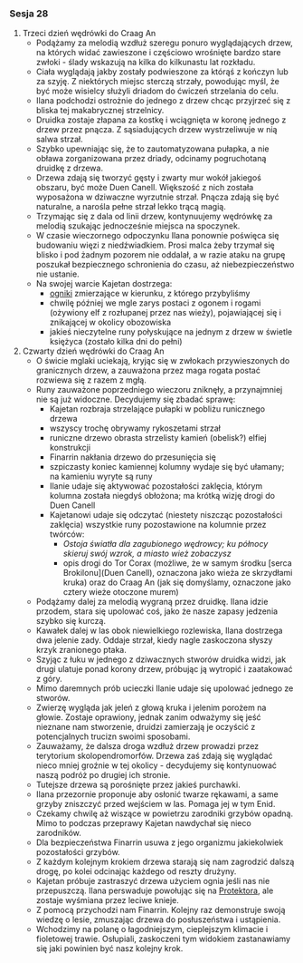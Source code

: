 ### Sesja 28
1. Trzeci dzień wędrówki do Craag An
    - Podążamy za melodią wzdłuż szeregu ponuro wyglądających drzew, na których widać zawieszone i częściowo wrośnięte bardzo stare zwłoki - ślady wskazują na kilka do kilkunastu lat rozkładu.
    - Ciała wyglądają jakby zostały podwieszone za którąś z kończyn lub za szyję. Z niektórych miejsc sterczą strzały, powodując myśl, że być może wisielcy służyli driadom do ćwiczeń strzelania do celu.
    - Ilana podchodzi ostrożnie do jednego z drzew chcąc przyjrzeć się z bliska tej makabrycznej strzelnicy.
    - Druidka zostaje złapana za kostkę i wciągnięta w koronę jednego z drzew przez pnącza. Z sąsiadujących drzew wystrzeliwuje w nią salwa strzał. 
    - Szybko upewniając się, że to zautomatyzowana pułapka, a nie obława zorganizowana przez driady, odcinamy pogruchotaną druidkę z drzewa.
    - Drzewa zdają się tworzyć gęsty i zwarty mur wokół jakiegoś obszaru, być może Duen Canell. Większość z nich została wyposażona w dziwaczne wyrzutnie strzał. Pnącza zdają się być naturalne, a narośla pełne strzał lekko trącą magią.
    - Trzymając się z dala od linii drzew, kontynuujemy wędrówkę za melodią szukając jednocześnie miejsca na spoczynek.
    - W czasie wieczornego odpoczynku Ilana ponownie poświęca się budowaniu więzi z niedźwiadkiem. Prosi malca żeby trzymał się blisko i pod żadnym pozorem nie oddalał, a w razie ataku na grupę poszukał bezpiecznego schronienia do czasu, aż niebezpieczeństwo nie ustanie.
    - Na swojej warcie Kajetan dostrzega:
        - [ogniki](Mglak) zmierzające w kierunku, z którego przybyliśmy
        - chwilę później we mgle zarys postaci z ogonem i rogami (ożywiony elf z rozłupanej przez nas wieży), pojawiającej się i znikającej w okolicy obozowiska
        - jakieś nieczytelne runy połyskujące na jednym z drzew w świetle księżyca (zostało kilka dni do pełni)
2. Czwarty dzień wędrówki do Craag An
    - O świcie mglaki uciekają, kryjąc się w zwłokach przywieszonych do granicznych drzew, a zauważona przez maga rogata postać rozwiewa się z razem z mgłą.
    - Runy zauważone poprzedniego wieczoru zniknęły, a przynajmniej nie są już widoczne. Decydujemy się zbadać sprawę:
        - Kajetan rozbraja strzelające pułapki w pobliżu runicznego drzewa
        - wszyscy trochę obrywamy rykoszetami strzał
        - runiczne drzewo obrasta strzelisty kamień (obelisk?) elfiej konstrukcji
        - Finarrin nakłania drzewo do przesunięcia się
        - szpiczasty koniec kamiennej kolumny wydaje się być ułamany; na kamieniu wyryte są runy
        - Ilanie udaje się aktywować pozostałości zaklęcia, którym kolumna została niegdyś obłożona; ma krótką wizję drogi do Duen Canell
        - Kajetanowi udaje się odczytać (niestety niszcząc pozostałości zaklęcia) wszystkie runy pozostawione na kolumnie przez twórców:
            - _Ostoja światła dla zagubionego wędrowcy; ku północy skieruj swój wzrok, a miasto wież zobaczysz_
            - opis drogi do Tor Corax (możliwe, że w samym środku [serca Brokilonu](Duen Canell), oznaczona jako wieża ze skrzydłami kruka) oraz do Craag An (jak się domyślamy, oznaczone jako cztery wieże otoczone murem)
    - Podążamy dalej za melodią wygraną przez druidkę. Ilana idzie przodem, stara się upolować coś, jako że nasze zapasy jedzenia szybko się kurczą.
    - Kawałek dalej w las obok niewielkiego rozlewiska, Ilana dostrzega dwa jelenie zady. Oddaje strzał, kiedy nagle zaskoczona słyszy krzyk zranionego ptaka.
    - Szyjąc z łuku w jednego z dziwacznych stworów druidka widzi, jak drugi ulatuje ponad korony drzew, próbując ją wytropić i zaatakować z góry.
    - Mimo daremnych prób ucieczki Ilanie udaje się upolować jednego ze stworów. 
    - Zwierzę wygląda jak jeleń z głową kruka i jelenim porożem na głowie. Zostaje oprawiony, jednak zanim odważymy się jeść nieznane nam stworzenie, druidzi zamierzają je oczyścić z potencjalnych trucizn swoimi sposobami.
    - Zauważamy, że dalsza droga wzdłuż drzew prowadzi przez terytorium skolopendromorfów. Drzewa zaś zdają się wyglądać nieco mniej groźnie w tej okolicy - decydujemy się kontynuować naszą podróż po drugiej ich stronie.
    - Tutejsze drzewa są porośnięte przez jakieś purchawki. 
    - Ilana przezornie proponuje aby osłonić twarze rękawami, a same grzyby zniszczyć przed wejściem w las. Pomaga jej w tym Enid.  
    - Czekamy chwilę aż wiszące w powietrzu zarodniki grzybów opadną. Mimo to podczas przeprawy Kajetan nawdychał się nieco zarodników.
    - Dla bezpieczeństwa Finarrin usuwa z jego organizmu jakiekolwiek pozostałości grzybów.
    - Z każdym kolejnym krokiem drzewa starają się nam zagrodzić dalszą drogę, po kolei odcinając każdego od reszty drużyny.
    - Kajetan próbuje zastraszyć drzewa użyciem ognia jeśli nas nie przepuszczą. Ilana perswaduje powołując się na [Protektora](Bizoktor), ale zostaje wyśmiana przez leciwe knieje.
    - Z pomocą przychodzi nam Finarrin. Kolejny raz demonstruje swoją wiedzę o lesie, zmuszając drzewa do posłuszeństwa i ustąpienia.
    - Wchodzimy na polanę o łagodniejszym, cieplejszym klimacie i fioletowej trawie. Osłupiali, zaskoczeni tym widokiem zastanawiamy się jaki powinien być nasz kolejny krok.

